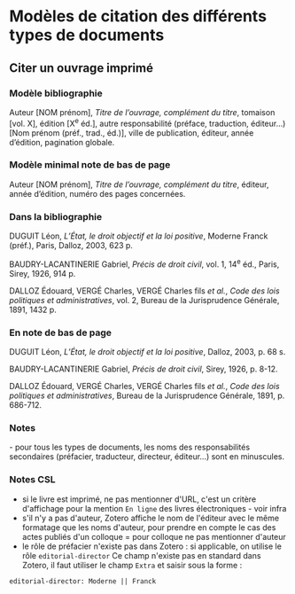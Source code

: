 # Modèles de citation des différents types de documents

## Citer un ouvrage imprimé

### Modèle bibliographie

Auteur \[NOM prénom\], *Titre de l’ouvrage, complément du titre*, tomaison \[vol. X\], édition \[X<sup>e</sup> éd.\], autre responsabilité (préface, traduction, éditeur…) \[Nom prénom (préf., trad., éd.)\], ville de publication, éditeur, année d’édition, pagination globale.

### Modèle minimal note de bas de page

Auteur \[NOM prénom\], *Titre de l’ouvrage, complément du titre*, éditeur, année d’édition, numéro des pages concernées.

### Dans la bibliographie

DUGUIT Léon, _L’État‎, le droit objectif et la loi positive_, Moderne Franck (préf.), Paris, Dalloz, 2003, 623 p.

BAUDRY-LACANTINERIE Gabriel, _Précis de droit civil_, vol. 1, 14<sup>e</sup> éd., Paris, Sirey, 1926, 914 p.

DALLOZ Édouard, VERGÉ Charles, VERGÉ Charles fils _et al._, _Code des lois politiques et administratives_, vol. 2, Bureau de la Jurisprudence
Générale, 1891, 1432 p.

### En note de bas de page

DUGUIT Léon, _L’État‎, le droit objectif et la loi positive_, Dalloz, 2003, p. 68 s.

BAUDRY-LACANTINERIE Gabriel, _Précis de droit civil_, Sirey, 1926, p. 8-12.

DALLOZ Édouard, VERGÉ Charles, VERGÉ Charles fils _et al._, _Code des lois politiques et administratives_, Bureau de la Jurisprudence
Générale, 1891, p. 686-712.

### Notes

- pour tous les types de documents, les noms des responsabilités secondaires (préfacier, traducteur, directeur, éditeur…) sont en
minuscules.

### Notes CSL
* si le livre est imprimé, ne pas mentionner d'URL, c'est un critère d'affichage pour la mention `En ligne` des livres électroniques - voir infra
* s'il n'y a pas d'auteur, Zotero affiche le nom de l'éditeur avec le même formatage que les noms d'auteur, pour prendre en compte le cas des actes publiés d'un colloque = pour colloque ne pas mentionner d'auteur
* le rôle de préfacier n'existe pas dans Zotero : si applicable, on utilise le rôle `editorial-director`
Ce champ n'existe pas en standard dans Zotero, il faut utiliser le champ `Extra` et saisir sous la forme :

```
editorial-director: Moderne || Franck
```
<!--
Citer un ouvrage numérique
==========================

Auteur \[NOM prénom\], *Titre de l’ouvrage, complément du titre* \[en
ligne\], tomaison \[vol. X / t. X\], édition \[X^e^ éd.\], autre
responsabilité (préface, traduction, éditeur…) \[Nom prénom (préf.,
trad., éd.)\], ville de publication, éditeur, année
d’édition, pagination globale (en bibliographie) ou numéro des pages
concernées (en notes de bas de page), \[consulté le …\], URL

### Dans la bibliographie

COURBE Patrick et GOUTTENOIRE Adeline, *Droit de la famille* \[en
ligne\], 7^e^ éd., Paris, Sirey, 2017, 572 p., \[consulté le 9 janvier
2017\],
[*http://www.dalloz-bibliotheque.fr/*](http://www.dalloz-bibliotheque.fr/bibliotheque/Droit_de_la_famille-58206.htm)

MÉLIN-SOUCRAMANIEN Ferdinand et PACTET Pierre, *Droit constitutionnel*,
34^e^ éd., Paris, Sirey, 2015, 680 p., \[consulté le 20 janvier 2017\],
[*http://www.dalloz-bibliotheque.fr/*](http://www.dalloz-bibliotheque.fr/bibliotheque/Droit_constitutionnel-38072.htm)

### En note de bas de page

COURBE Patrick et GOUTTENOIRE Adeline, *Droit de la famille* \[[*en
ligne*](http://www.dalloz-bibliotheque.fr/bibliotheque/Droit_de_la_famille-58206.htm)\],
Sirey, 2017, p. 98-105, \[consulté le 9 janvier 2017\].

MÉLIN-SOUCRAMANIEN Ferdinand et PACTET Pierre, *Droit constitutionnel*
\[[*en
ligne*](http://www.dalloz-bibliotheque.fr/bibliotheque/Droit_constitutionnel-38072.htm)\],
Sirey, 2015, spéc. p. 18, 54 et 101-103, \[consulté le 20 janvier
2017\].

NB :

- exceptionnellement, pas de point final après l’URL

- en note de bas de page, il est recommandé que la mention « \[en
ligne\] » soit un lien hypertexte reprenant l’URL complète

- lorsque le document dispose d’un DOI, il se substitue à l’URL

Citer des travaux universitaires imprimés\
(thèses et mémoires)
==========================================

Il s’agit ici des éditions de dépôt dans les bibliothèques
universitaires, c’est-à-dire des éditions non-commerciales. Les éditions
de thèses et mémoires publiées chez des éditeurs commerciaux sont
traitées comme des ouvrages.

Auteur \[NOM Prénom\], *Titre, complément du titre*, nom du/des
directeur(s) \[Nom Prénom (dir.)\], Intitulé du diplôme, discipline, nom
de l’université, année, pagination globale (en bibliographie) ou numéro
des pages concernées (en notes de bas de page).

### Dans la bibliographie

AUBIN Gérard, *La seigneurie en Bordelais au 18^eme^ siècle d'après la
pratique notariale (1715-1789)*, Jaubert Pierre (dir.), thèse de
doctorat, droit, université de Bordeaux I, 1981, 958 p.

RADÉ Christophe, *Le droit à l’insertion dans la loi du 1^er^ décembre
1988 relative au revenu minimum d’insertion*, Laborde Jean-Pierre
(dir.), mémoire de DEA, droit social, université de Bordeaux I, 1991, 93
p.

### En note de bas de page

AUBIN Gérard, *La seigneurie en Bordelais au 18^eme^ siècle d'après la
pratique notariale (1715-1789)*, thèse de doctorat, droit, université de
Bordeaux I, 1981, 1^ère^ partie.

RADÉ Christophe, *Le droit à l’insertion dans la loi du 1^er^ décembre
1988 relative au revenu minimum d’insertion*, mémoire de DEA, droit
social, 1991, université de Bordeaux I, p. 74.

NB :

- l’intitulé du diplôme, de la discipline et le nom de l’université sont
repris de la page de titre ou de couverture ;

- le niveau d’étude (par ex. diplôme d’étude approfondi) peut être
abrégé (DEA).

Citer des travaux universitaires numériques\
(thèses et mémoires)
============================================

Auteur \[NOM Prénom\], *Titre, complément du titre* \[en ligne\], nom
du/des directeur(s) \[Nom Prénom (dir.)\], intitulé du diplôme,
discipline, nom de l’université, année, pagination globale (en
bibliographie) ou numéro des pages concernées (en notes de bas de page),
\[consulté le …\], URL

### Dans la bibliographie

MANGEMATIN Céline, *La faute de fonction en droit privé* \[en ligne\],
Malabat Valérie (dir.), thèse, droit, université Montesquieu-Bordeaux
IV, 2012, 770 p., \[consulté le 20 janvier 2017\],
[*http://www.theses.fr/2012BOR40027*](http://www.theses.fr/2012BOR40027)

LESTRADE Éric, *Les principes directeurs du procès dans la jurisprudence
du Conseil Constitutionnel* \[en ligne\], Mélin-Soucramanien Ferdinand
(dir.), thèse, droit, université Montesquieu-Bordeaux IV, 2013, 714 p.,
\[consulté le 9 janvier 2017\],
[*http://www.theses.fr/2013BOR40033*](http://www.theses.fr/2013BOR40033)

### En note de bas de page

MANGEMATIN Céline, *La faute de fonction en droit privé* \[[*en
ligne*](http://www.theses.fr/2012BOR40027)\], thèse, droit, université
Montesquieu-Bordeaux IV, 2012, p. 88, \[consulté le 20 janvier 2017\].

LESTRADE Éric, *Les principes directeurs du procès dans la jurisprudence
du Conseil Constitutionnel* \[[*en
ligne*](http://www.theses.fr/2013BOR40033)\], thèse, droit, université
Montesquieu-Bordeaux IV, 2013, p. 105-120 et 178, \[consulté le 9
janvier 2017\].

NB :

- exceptionnellement, pas de point final après l’URL.

- en note de bas de page, il est recommandé que la mention « \[en
ligne\] » soit un lien hypertexte reprenant l’URL.

- les URL du site *theses.fr*, portail de diffusion de l’ensemble des
thèses numériques en France, sont uniques et pérennes.

Citer des travaux universitaires microfichés\
(thèses et mémoires)
=============================================

Nom du docteur \[NOM Prénom\], *Titre, complément du titre*
\[microfiche\], nom du/des directeur(s) \[Nom Prénom (dir.)\], intitulé
du diplôme, discipline, nom de l’université, année.

### Dans la bibliographie

SAINT-PAU Jean-Christophe, *L’anonymat et le droit* \[microfiche\],
Conte Philippe (dir.), thèse de doctorat : droit, université
Montesquieu-Bordeaux IV, 1998.

MAUBLANC Jean-Pierre, *L’interprétation de la loi fiscale par le juge de
l’impôt* \[microfiche\], Lamarque Jean (dir.), thèse de doctorat, droit,
université de Bordeaux I, 1984.

### En note de bas de page

SAINT-PAU Jean-Christophe, *L’anonymat et le droit* \[microfiche\],
thèse de doctorat, droit, université Montesquieu-Bordeaux IV, 1998.

MAUBLANC Jean-Pierre, *L’interprétation de la loi fiscale par le juge de
l’impôt* \[microfiche\], thèse de doctorat, droit, université de
Bordeaux I, 1984.

NB :

- pas de mention de la pagination.

Citer des contributions à un ouvrage\
(articles de mélanges, d’ouvrage collectif…)
============================================

Deux modèles sont proposés, avec ou sans guillemets pour le titre de la
contribution.

Contributeur \[NOM Prénom\], Titre de la contribution, complément du
titre, in responsable(s) du document principal \[Nom Prénom\], *Titre du
document principal, complément du titre*, édition, ville d’édition,
éditeur, année d’édition, pages de la contribution \[p. X-X\].

ou

Contributeur \[NOM Prénom\], « Titre de la contribution, complément du
titre », in responsable(s) du document principal \[Nom Prénom\], *Titre
du document principal, complément du titre*, édition, ville d’édition,
éditeur, année d’édition, pages de la contribution \[p. X-X\].

### Dans la bibliographie

BOIS DE GAUDUSSON Jean (du), Réflexions sur les nouveaux développements
du constitutionalisme en Afrique, in Aubin Gérard (éd.), *Liber
amicorum, études offertes à Pierre Jaubert*, Talence, Presses
universitaires de Bordeaux, 1992, p. 179-187.

ou

BOIS DE GAUDUSSON Jean (du), « Réflexions sur les nouveaux
développements du constitutionalisme en Afrique », in Aubin Gérard
(éd.), *Liber amicorum, études offertes à Pierre Jaubert*, Talence,
Presses universitaires de Bordeaux, 1992, p. 179-187.

### En note de bas de page

BOIS DE GAUDUSSON Jean (du), Réflexions sur les nouveaux développements
du constitutionalisme en Afrique, in *Liber amicorum, études offertes à
Pierre Jaubert*, Presses universitaires de Bordeaux, 1992, p. 179-187.

ou

BOIS DE GAUDUSSON Jean (du), « Réflexions sur les nouveaux
développements du constitutionalisme en Afrique », in *Mélanges
Jaubert*, Presses universitaires de Bordeaux, 1992, p. 179-187.

\
Citer un article de revue imprimée
==================================

Deux modèles sont proposés, avec ou sans guillemets encadrant le titre
de l’article.

Auteur \[NOM prénom\], « Titre de l’article, complément du titre »,
*Titre de la revue*, partie, mois année, numéro, pagination globale (en
bibliographie) ou numéro de paragraphe ou des pages concernées (en notes
de bas de page)

ou

Auteur \[NOM prénom\], Titre de l’article, complément du titre, *Titre
de la revue*, partie, mois année, numéro, pagination globale (en
bibliographie) ou numéro de paragraphe ou des pages concernées (en notes
de bas de page)

### Dans la bibliographie

HAUSER Jean, « Le préjudice d’être né, question de principe », *Droit et
patrimoine*, janvier 2001, n° 89, p. 6-8.

GOGOS-GINTRAND Amélie, « Le pacte commissoire : une institution
dangereuse par nature », *Revue de la recherche juridique. Droit
prospectif*, septembre 2011, n° 1, p. 401-422.

ou

AUZERO Gilles, Le dispositif d’allègement des cotisations sociales,
*Droit social*, décembre 1999, n° 12, p. 1026-1033.

AGOSTINI Éric, Le vin dans tous ses états, *Revue Lamy Droit des
affaires*, avril 2008, n° 26, p. 65-68.

### En note de bas de page

HAUSER Jean, « Le préjudice d’être né, question de principe », *Droit et
pat.*, 2001, p. 7.

GOGOS-GINTRAND Amélie, « Le pacte commissoire : une institution
dangereuse par nature », *Rev. rech. jurid., droit prospect.*, 2011, p.
403.

ou

AUZERO Gilles, Le dispositif d’allègement des cotisations sociales,
*Droit soc.*, 1999, p. 1027.

AGOSTINI Éric, Le vin dans tous ses états, *Rev. Lamy Droit aff.*, 2008,
p. 66.

NB : on se réfèrera utilement à la façon dont chaque revue prescrit de
référencer ses contenus, ainsi que l’abréviation recommandée par la
revue. Par défaut, une liste des abréviations recommandées figure en
annexe de ce document.

Citer un article de revue numérique
===================================

Deux modèles sont proposés, avec ou sans guillemets encadrant le titre
de l’article.

Auteur \[NOM prénom\], « Titre de l’article, complément du titre »,
*Titre de la revue* \[en ligne\], partie, mois année, numéro, pagination
globale (en bibliographie) ou numéro de paragraphe ou des pages
concernées (en notes de bas de page), \[consulté le …\], URL

ou

Auteur \[NOM prénom\], Titre de l’article, complément du titre, *Titre
de la revue* \[en ligne\], partie, mois année, numéro, pagination
globale (en bibliographie) ou numéro de paragraphe ou des pages
concernées (en notes de bas de page), \[consulté le …\], URL

### Dans la bibliographie

DAUGAREILH Isabelle, « L’audace retenue du Comité européen des droits
sociaux », *Revue de droit sanitaire et social* \[en ligne\], juillet
2005, n° 4, p. 555-564, \[consulté le 16 mars 2017\],
[*www.dalloz.fr*](http://www.dalloz.fr)

DUPRAT Jean-Pierre, « Le parlement évaluateur », *Revue internationale
de droit comparé* \[en ligne\], avril 1998, n° 2, p. 552-576, \[consulté
le 16 mars 2017\], [*www.persee.fr*](http://www.persee.fr)

ou

PONTHOREAU Marie-Claire, Trois interprétations de la globalisation
juridique, *Actualité juridique droit administratif* \[en ligne\],
janvier 2006, n° 1, p. 20-25, \[consulté le 16 mars 2017\],
[*www.dalloz.fr*](http://www.dalloz.fr)

CAPDEPON Yannick, Ne pas soulever un moyen de droit équivaut à y
renoncer, *Semaine juridique édition générale* \[en ligne\], juillet
2010, n° 28, p. 1444, \[consulté le 16 mars 2017\],
[*www.lexisnexis.com*](http://www.lexisnexis.com)

*\
*

### En note de bas de page

DAUGAREILH Isabelle, « L’audace retenue du Comité européen des droits
sociaux », *RDSS* \[en ligne\], 2005, p. 556, \[consulté le 16 mars
2017\].

DUPRAT Jean-Pierre, « Le parlement évaluateur », *RIDC* \[en ligne\],
1998, p. 555, \[consulté le 16 mars 2017\].

ou

PONTHOREAU Marie-Claire, Trois interprétations de la globalisation
juridique, *AJDA* \[en ligne\], 2006, p. 22, \[consulté le 16 mars
2017\].

CAPDEPON Yannick, Ne pas soulever un moyen de droit équivaut à y
renoncer, *JCP G* \[en ligne\], 2010, p. 1444, \[consulté le 16 mars
2017\].

Citer les actes publiés d’un colloque
=====================================

Responsabilité du colloque \[NOM prénom (fonct.)\], *Titre du colloque*,
lieu d’édition, éditeur, année, pagination globale (en bibliographie) ou
numéro des pages concernées (en notes de bas de page).

### Dans la bibliographie

BONIS-GARÇON Évelyne (dir.), *Pour une refonte du droit des peines:
quels changements si les préconisations de la Commission Cotte étaient
suivies ?*, Paris, LexisNexis, 2016, 226 p.

ALLINNE Jean-Pierre et SOULA Mathieu (dir.), *La mort pénale : les
enjeux historiques et contemporains de la peine de mort*, Rennes,
Presses Universitaires de Rennes, 2015, 208 p.

SOCIÉTÉ FRANÇAISE POUR LE DROIT INTERNATIONAL, *Droit international et
droit communautaire, perspectives actuelles*, Paris, Pedone, 2000, 448
p.

CENTRE D’ÉTUDES ET DE RECHERCHES SUR LE DROIT DE LA MER,
*L'immobilisation forcée des navires*, Talence, Presses Universitaires
de Bordeaux, 1990, 175 p.

### En note de bas de page

BONIS-GARÇON Évelyne (dir.), *Pour une refonte du droit des peines:
quels changements si les préconisations de la Commission Cotte étaient
suivies ?*, 2016, p. 14.

ALLINNE Jean-Pierre et SOULA Mathieu (dir.), *La mort pénale : les
enjeux historiques et contemporains de la peine de mort*, 2015, p. 150.

SOCIÉTÉ FRANÇAISE POUR LE DROIT INTERNATIONAL, *Droit international et
droit communautaire, perspectives actuelles*, 2000, p. 37.

CENTRE D’ÉTUDES ET DE RECHERCHES SUR LE DROIT DE LA MER,
*L'immobilisation forcée des navires*, 1990, p. 3.

**\
**

Citer une contribution\
parmi les actes publiés d’un colloque
=====================================

Auteur \[NOM prénom\], Titre de la contribution, in Responsabilité du
colloque \[NOM prénom (fonct.)\], *Titre du colloque*, lieu d’édition,
éditeur, année, pagination globale (en bibliographie) ou numéro des
pages concernées (en notes de bas de page).

### Dans la bibliographie

MALABAT Valérie, Simplifier mais comment ?, in BONIS-GARÇON Évelyne
(dir.), *Pour une refonte du droit des peines : quels changements si les
préconisations de la Commission Cotte étaient suivies ?*, Paris,
LexisNexis, 2016, p. 89-93.

GAUTRON Jean-Claude et GRARD Loïc, Le droit international dans la
construction de l’Union européenne, in SOCIÉTÉ FRANÇAISE POUR LE DROIT
INTERNATIONAL, *Droit international et droit communautaire, perspectives
actuelles*, Paris, Pedone, 2000, p. 11-152.

### En note de bas de page

MALABAT Valérie, Simplifier mais comment ?, in BONIS-GARÇON Évelyne
(dir.), *Pour une refonte du droit des peines : quels changements si les
préconisations de la Commission Cotte étaient suivies ?*, 2016, p. 90.

GAUTRON Jean-Claude et GRARD Loïc, Le droit international dans la
construction de l’Union européenne, in SOCIÉTÉ FRANÇAISE POUR LE DROIT
INTERNATIONAL, *Droit international et droit communautaire, perspectives
actuelles*, 2000, p. 57.

**\
**

Citer une norme juridique
=========================

PAYS, AUTEUR, *Intitulé de la norme*, Journal Officiel / Bulletin
Officiel, n°, date de publication, page de départ, numéro NOR.

### Dans la bibliographie

FRANCE. MINISTÈRE DE L’ENSEIGNEMENT SUPÉRIEUR ET DE LA RECHERCHE,
*Décret n° 2013-805 du 3 septembre 2013 portant création de l’Université
de Bordeaux*, Journal officiel, n°206, 5 septembre 2013, p. 15020,
ESRS1317830D.

FRANCE. MINISTÈRE DE L’ÉDUCATION NATIONALE, *Décret du 13 juillet 1949
approuvant une délibération du conseil de l’université de Bordeaux
portant création à Fort-de-France d’un institut d’études juridiques,
politiques et économiques de cette université*, Journal officiel, 16
juillet 1949, p. 6921.

### En note de bas de page

MINISTÈRE DE L’ENSEIGNEMENT SUPÉRIEUR ET DE LA RECHERCHE, *Décret n°
2013-805 du 3 septembre 2013 portant création de l’Université de
Bordeaux*, Journal officiel, n°206, 5 septembre 2013.

MINISTÈRE DE L’ÉDUCATION NATIONALE, *Décret du 13 juillet 1949
approuvant une délibération du conseil de l’université de Bordeaux
portant création à Fort-de-France d’un institut d’études juridiques,
politiques et économiques de cette université*, Journal officiel, 16
juillet 1949.

NB : le pays n’est indiqué que s’il est utile pour différencier des
institutions de pays différents. S’il est systématiquement absent, il
sous-entend la nationalité française des institutions concernées.

Citer un site en ligne, un blogue
=================================

AUTEUR, *Titre de la page d'accueil, complément du titre* \[en ligne\],
\[consulté le…\], URL

### Dans la bibliographie

MAÎTRE ÉOLAS, *Journal d’un avocat : Instantanés de la justice et du
droit* \[en ligne\], \[consulté le 5 octobre 2014\],
[*www.maitre-eolas.fr*](http://www.maitre-eolas.fr)

GROUPE D’INFORMATION ET DE SOUTIEN DES IMMIGRÉ.E.S, *Gisti* \[en
ligne\], \[consulté le 5 octobre 2014\],
[*www.gisti.org*](http://www.gisti.org)

### En note de bas de page

MAÎTRE ÉOLAS, *Journal d’un avocat* \[en ligne\], \[consulté le 5
octobre 2014\].

GROUPE D’INFORMATION ET DE SOUTIEN DES IMMIGRÉ.E.S, *Gisti* \[en
ligne\], \[consulté le 5 octobre 2014\].

**\
**

Citer un article ou une page\
d’un site en ligne, un blogue
=============================

AUTEUR, « Titre de l’article ou de la page », sur *Titre de la page
d'accueil* \[en ligne\], publié le …, \[consulté le…\], URL

ou

AUTEUR, Titre de l’article ou de la page, sur *Titre de la page
d'accueil* \[en ligne\], publié le …, \[consulté le…\], URL

### Dans la bibliographie

MAÎTRE ÉOLAS, « Pour en finir avec la séparation des pouvoirs », sur
*Journal d’un avocat : Instantanés de la justice et du droit* \[en
ligne\], publié le 21 février 2017, \[consulté le 21 mars 2017\],
[*www.maitre-eolas.fr*](http://www.maitre-eolas.fr)

ou

GROUPE D’INFORMATION ET DE SOUTIEN DES IMMIGRÉ.E.S, Pour en finir avec
le délit de solidarité, sur *Gisti* \[en ligne\], publié le 12 janvier
2017\], \[consulté le 21 mars 2017\],
[*www.gisti.org*](http://www.gisti.org)

### En note de bas de page

MAÎTRE ÉOLAS, « Pour en finir avec la séparation des pouvoirs », sur
*Journal d’un avocat : Instantanés de la justice et du droit* \[en
ligne\], publié le 21 février 2017, \[consulté le 21 mars 2017\].

ou

GROUPE D’INFORMATION ET DE SOUTIEN DES IMMIGRÉ.E.S, « Pour en finir avec
le délit de solidarité », sur *Gisti* \[en ligne\], publié le 12 janvier
2017, \[consulté le 21 mars 2017\].

NB : pour les sites d’institutions, le nom de la page d’accueil du site
sera souvent le même que celui de l’institution.

Citer un brevet
===============

Brevet \[nationalité\] n° XXX, *Titre du brevet*, date complète de
publication du brevet déposé.

### Dans la bibliographie et en note de bas de page

Brevet américain n° US D709251 S, *Set of hamster wheels,* 15 juillet
2014.

Brevet américain n° US Des. 430708, *Playground for small animal such as
hamster*, 5 septembre 2000.

Brevet européen n° EP3155925, *Boîtier d’attache sucette*, 19 avril
2017.

Citer un courriel, une contribution\
à une liste de diffusion
====================================

Auteur \[NOM Prénom\], *Sujet du courriel* \[courriel\], date de l’envoi
\[JJ mois AAAA\], heure de l’envoi \[hh:mn\] \[consulté le...\] sur
\[nom de la liste de diffusion éventuelle\].

### Dans la liste des ressources

GASNAULT Jean, *Quel logiciel de veille pour une direction juridique ?*
\[courriel\], 5 juin 2017, 18:04 \[consulté le 6 juin 2017\] sur
Jurisconnexion.

HOURQUEBIE Fabrice, *Re: Guide de la rédaction biblio : projet confirmé*
\[courriel\], 9 novembre 2016, 18:06, \[consulté le 12 novembre 2016\].

### En note de bas de page

GASNAULT Jean, *Quel logiciel de veille pour une direction juridique ?*
\[courriel\], 5 juin 2017.

HOURQUEBIE Fabrice, *Re: Guide de la rédaction biblio : projet confirmé*
\[courriel\], 9 novembre 2016.

NB : ce type de références rejoint préférentiellement la liste des
ressources utilisées, plutôt que la bibliographie.

Citer un entretien oral
=======================

Personne interrogée \[NOM Prénom\], *Titre ou sujet de l’entretien*
\[entretien\] mené par Nom Prénom, lieu, date \[JJ mois AAAA\],
éventuellement pagination de la transcription si elle est jointe en
annexe au travail de recherche.

### Dans la liste des ressources

GRANGER Sabrina, *Modalités de publication d’un guide bibliographique*
\[entretien\] mené par Gravier Pierre, Pessac, 13 novembre 2016.

### En note de bas de page

GRANGER Sabrina, *Modalités de publication d’un guide bibliographique*
\[entretien\] mené par Gravier Pierre, Pessac, 13 novembre 2016.

NB : ce type de références rejoint préférentiellement la liste des
ressources utilisées, plutôt que la bibliographie.

Recommandations particulières
=============================

**Citation de documents en langue étrangère**

Si un texte en langue étrangère doit être cité, il est plus approprié de
le traduire, même pour l’anglais et même s’il est supposé que le
lectorat comprend l’anglais. On recherche alors l’œuvre traduite pour la
citer. À défaut, notamment pour les articles, on effectue la traduction
en terminant la citation par \[nous traduisons\] et en donnant la
version originale du texte en note de bas de page, notamment si la
formulation en langue étrangère a de l’importance (concept propre à une
langue, concept différent en français...).

**Cas particuliers concernant les auteurs**

Les noms des auteurs seront séparés par des virgules, sauf le nom des
deux derniers qui sont séparés par « et ». On mentionnera un maximum de
trois auteurs pour un document donné. Pour un plus grand nombre
d’auteurs, le nom du troisième est suivi de « *et al.* » :

> DALLOZ Édouard, VERGÉ Charles, VERGÉ Charles fils *et al*., *Code des
> lois politiques et administratives*, tome 2, Bureau de la
> Jurisprudence Générale, 1891, 1432 p.

On respecte habituellement l’ordre des auteurs tel qu’indiqué sur la
page de titre, de haut en bas puis de gauche à droite. Un auteur, dont
l’omission nuirait à la bonne compréhension de la référence ou de son
choix, peut exceptionnellement être placé en quatrième position avant la
mention « *et al.* ».

Les civilités (madame, monsieur…), qualités ou titres (professeur,
docteur, conseiller d’État, avocat…) ne sont pas mentionnées en
complément du nom.

Les responsabilités secondaires (traducteur, préfacier, éditeur
scientifique…) ne sont mentionnées que lorsqu’elles apportent une
information particulière sur le document exploité. Elles sont alors
mentionnées à leur place indiquée dans les modèles, après le titre, en
abrégé.

**Cas particuliers concernant les titres**

La fin des titres ou sous-titre d’une longueur excessive peut être
abrégée par \[…\].

**Cas particuliers concernant les éditions**

La mention de l’édition est réduite au minimum, en employant des
chiffres arabes : « XII^e^ édition revue et corrigée » devient dans les
références bibliographiques : « 12^e^ éd. ».

**Cas particuliers concernant la publication**

La page de titre peut mentionner plusieurs éditeurs et plusieurs villes
de publication. On ne cite alors qu’un seul éditeur et sa ville, en
retenant de manière privilégiée l’éditeur français et la ville qui lui
est liée.

Pour la date de publication, on retient par ordre de préférence :

- la date de publication mentionnée sur la page de titre

> - la date de dépôt légal (parfois précédée de « DL ») mentionnée au
> verso de la page de titre ou dans les dernières pages du document
>
> - la date de copyright souvent précédée de © et souvent mentionnée au
> verso de la page de titre
>
> - la date d’impression souvent mentionnée dans les toutes dernières
> pages du document

Si ces informations manquent, on notera à leur place :

- pas de lieu identifiable (sans lieu) : \[s.l.\]

- pas d’éditeur identifiable (sans nom) : \[s.n.\]

- pas de date identifiable (sans date) : \[s.d.\]

Si un de ces éléments peut être deviné, on le mentionnera entre
crochets : \[Paris\], Dalloz, 1959. Pour résoudre ces difficultés, les
catalogues de bibliothèques restituent ces informations de manière
validée et structurée.

**Cas particuliers concernant la pagination**

En bibliographie, pour un livre ou une thèse, on mentionne la pagination
totale du document, en se référant simplement à la dernière page
numérotée du document. L’abréviation de « pages » est placée après leur
nombre (347 p.). Pour un article ou une contribution à un ouvrage
collectif, on mentionne la tranche de pages concernée et l’abréviation
de « pages » est placée avant cette indication (p. 47-58).

En note de bas de page, on mentionne les pages concernées par la
citation. L’abréviation de « pages » est placée avant la page ou la
tranche concernée (p. 49). On peut employer les abréviations suivantes :

p\. 8-12 Pages 8 à 12

p\. 8 ; 12 Pages 8 et 12

p\. 47 s. Page 47 et suivantes

spéc. p. 47 Spécialement page 47

> *passim* En différents endroits du document, qu’on choisit de ne pas
> lister

**Utilisation des termes latins de renvoi**

Les termes latins qui suivent renvoient toujours, soit à l’auteur cité
précédemment, soit à l’œuvre citée précédemment. Leur emploi
s’accompagne donc d’une grande vigilance, notamment quand plusieurs de
ces termes se succèdent.

*Idem*, abrégé en *Id.*, signifie « le même ». Cette abréviation est
employée pour indiquer qu’il s’agit du même auteur que pour la citation
précédente.

> BARCKHAUSEN Henri, *Essai sur le régime législatif de Bordeaux au
> Moyen-âge*, Bordeaux, Gounouilhou, 1890, 34 p.
>
> *Id.*, *Rapport de la commission de la Faculté sur le projet de
> réorganisation de la Licence en droit*, Bordeaux, Cadoret, 1889, 11 p.

*Ibidem*, abrégé en *ibid.*, signifie « au même endroit ». Cette
abréviation est employée pour indiquer qu’il s’agit du même auteur ET de
la même œuvre que pour la citation précédente. Sans mention particulière
de page, il s’agit également de la même page. Avec mention d’une page,
il s’agit d’une page différente.

> BENZACAR Joseph, *Fondements juridiques de la délimitation du cru
> bordelais : l'appellation et la marque « Bordeaux »*, Bordeaux,
> discours, 1910, p. 3.
>
> *Ibid.*
>
> *Ibid.*, p. 7.

*Loco citato*, abrégé en *loc. cit.*, signifie « passage cité ». Cette
abréviation est employée pour indiquer qu’il s’agit du même auteur ET de
la même œuvre ET de la même page que pour la citation précédente[^6].

*Opere citato*, abrégé en *op. cit.*, signifie « œuvre citée ». Cette
abréviation est employée pour indiquer qu’il s’agit de la dernière œuvre
citée de cet auteur.

> TRAISSAC Élisabeth, Un projet de ville dans le Médoc au XVIII^e^
> siècle, *Bulletin et mémoires de la Société archéologique de
> Bordeaux*, 1972, tome LXVI, p. 167-175.
>
> BEDEL Vanina, *La maréchaussée dans la généralité de Guyenne au
> XVIII^ème^ siècle (1720-1790)*, Guyon Gérard (dir.), thèse de
> doctorat, droit, Université Montesquieu-Bordeaux IV, p. 201.

TRAISSAC Élisabeth, *op. cit.*

Au fur et à mesure de la rédaction du document et de ses réécritures, la
manière dont un terme latin renvoie à la précédente citation peut être
modifiée. Toute insertion de citation dans une partie de document déjà
rédigée doit conduire à vérifier que la nouvelle citation ne s’intercale
pas entre un terme latin de renvoi et sa citation de référence.

Abréviations conseillées – Codes
================================

La liste suivante ne peut être exhaustive, elle ne recense notamment pas
toutes les variantes de titres portés par les codes au long de leur vie
éditoriale et chez les différents éditeurs.

Le document de recherche comprendra, avant son introduction, une liste
des abréviations de codes utilisées.

Par exception, lorsqu’un code est cité de manière habituelle, il peut
l’être en note de bas de page avec pour seule information son
abréviation.

Cependant, lorsqu’un code étranger est cité, le pays producteur de la
législation est cité comme auteur du document, afin de le différencier
du code français. Ainsi :

BELGIQUE, *Code civil*, 4^e^ éd., Philippe Denis et Dehasse Delphine
(éd.), Bruylant, Bruxelles, 2006, 428 p.

  Code administratif                                                C. adm.
  ----------------------------------------------------------------- -----------------
  Code civil                                                        C. civ.
  Code constitutionnel et des droits fondamentaux                   C. const.
  Code de commerce                                                  C. com.
  Code de justice administrative                                    CJA
  Code de l’action sociale et des familles                          CASF
  Code de l’avocat                                                  C. avocat
  Code de l’éducation                                               C. éduc.
  Code de l’énergie                                                 C. énergie
  Code de l’entrée et du séjour des étrangers et du droit d’asile   Ceseda
  Code de l’environnement                                           C. envir.
  Code de l’organisation judiciaire                                 COJ
  Code de l’urbanisme                                               C. urb.
  Code de la communication                                          C. communic.
  Code de la consommation                                           C. consom.
  Code de la construction et de l’habitation                        CCH
  Code de la copropriété                                            C. copr.
  Code de la fonction publique                                      C. fonc. publ.
  Code de la mutualité                                              C. mut.
  Code de la nationalité                                            C. nat.
  Code de la propriété intellectuelle                               CPI
  Code de la route                                                  C. route
  Code de la santé publique                                         CSP
  Code de la sécurité sociale                                       CSS
  Code de procédure civile                                          C. pr. civ.
  Code de procédure fiscale                                         C. pr. fisc.
  Code de procédure pénale                                          C. pr. pén.
  Code des associations                                             C. assoc.
  Code des assurances                                               C. assur.
  Code des baux                                                     C. baux
  Code des marchés publics                                          C. marchés pub.
  Code des ports maritimes                                          C. ports mar.
  Code des postes et télécommunications                             C. P et T
  Code des procédures civiles d’exécution                           C. pr. exéc.
  Code des procédures collectives                                   C. pr. coll.
  Code des relations entre le public et l’administration            CRPA
  Code des sociétés                                                 C. soc.
  Code des transports                                               C. trans.
  Code du sport                                                     C. sport
  Code du tourisme                                                  C. tourisme
  Code du travail                                                   C. trav.
  Code du vin                                                       C. vin
  Code électoral                                                    C. élect.
  Code forestier                                                    C. for.
  Code général de la propriété des personnes publiques              CGPPP
  Code général des collectivités territoriales                      CGCT
  Code général des impôts                                           CGI
  Code minier                                                       C. minier
  Code monétaire et financier                                       C. mon. fin.
  Code pénal                                                        C. pén.
  Code rural et de la pêche maritime                                C. rur.
  Code rurale et forestier                                          C. rur. et for.
  Livre des procédures fiscales                                     LPF
  Nouveau code de procédure civile                                  NCPC

Abréviations conseillées – Juridictions
=======================================

Les jugements et arrêts sont cités sous la forme : Juridiction, date du
jugement ou de l’arrêt, numéro de référence, éventuellement nom des
parties, commentaires éventuels. Ainsi :

CE, 19 mai 1933, Benjamin

Soc., 26 juin 2013, n° 12-15.208

Crim., 25 juin 2008, n° 07-80.261

Cons. const., 16 juin 1999, n° 99-411

CEDH, 7 oct. 1988, série A, n° 141-A

Le document de recherche comprendra avant son introduction une liste des
abréviations de juridictions.

Lorsqu’une juridiction étrangère, portant le même nom qu’une juridiction
française, est citée, elle est précédée du nom du pays concerné.

  Conseil constitutionnel                       Cons. Const.
  --------------------------------------------- ------------------
  Conseil des prud’hommes                       Cons. prud.
  Conseil d’État                                CE
  Conseil d’État, assemblée du contentieux      CE ass.
  Conseil d’État, plénière                      CE plén.
  Conseil d’État, section                       CE sect.
  Cour administrative d’appel                   CAA
  Cour d’appel                                  \[Ville\]
  Cour d’assises                                C. assises
  Cour d’assises des mineurs                    C. assises. min.
  Cour de cassation                             Cass.
  Cour de cassation, première chambre civile    1^re^civ.
  Cour de cassation, deuxième chambre civile    2^e^ civ.
  Cour de cassation, troisième chambre civile   3^e^ civ.
  Cour de cassation, chambre commerciale        Com.
  Cour de cassation, chambre sociale            Soc.
  Cour de cassation, chambre criminelle         Crim.
  Cour de cassation, chambre des requêtes       Req.
  Cour de cassation, chambre mixte              Ch. mixte
  Cour de cassation, chambre réunies            Ch. réun.
  Cour de cassation, assemblée plénière         Ass. plén.
  Cour de discipline budgétaire et financière   CDBF
  Cour de justice de l’Union européenne         CJUE
  Cour de justice de la Communauté européenne   CJCE
  Cour des comptes                              C. comptes
  Cour européenne des droits de l’homme         CEDH
  Cour internationale de justice                CIJ
  Cour permanente de justice internationale     CPJI
  Juge de proximité                             J. prox.
  Tribunal administratif                        TA
  Tribunal arbitral du sport                    TAS
  Tribunal correctionnel                        T. Corr.
  Tribunal de commerce                          T. Com.
  Tribunal de grande instance                   TGI
  Tribunal de police                            T. Pol.
  Tribunal des affaires de Sécurité Sociale     TASS
  Tribunal des conflits                         T. Confl.
  Tribunal des enfants                          T. enfants
  Tribunal d’instance                           TI
  Tribunal paritaire des baux ruraux            TPBR

Abréviations conseillées – Revues
=================================

Il n’est matériellement pas possible d’établir une liste d’abréviations
recommandées, du fait du nombre des revues juridiques et de leurs
fréquents changements de nom, fusions, scissions…

Il est recommandé d’établir une liste des abréviations utilisées en
début de document de recherche pour les revues les plus utilisées. À
cette fin, il est recommandé de se reporter à la manière dont les revues
préconisent de se citer elles-mêmes, en recourant à leur site et
indications aux auteurs.

Les bibliothèques universitaires de l’université Toulouse 1 Capitole
proposent un tableau présentant les abréviations juridiques les plus
courantes, notamment pour les revues :

[*http://ressscd.ut-capitole.fr/scd/abrev/*](http://ressscd.ut-capitole.fr/scd/abrev/)

Version imprimée en 2017,

par le service imprimerie de l’université de Bordeaux, à Pessac,\
pour le compte de l’Urfist de Bordeaux.

![](media/image3.png){width="1.879699256342957in"
height="1.2879418197725285in"}

[^1]: COLLARD Anne et MONBALLIN Michèle, *Référentiel pour l'élaboration
    et la rédaction d'un travail scientifique en sciences humaines*,
    3^e^ édition, Namur, Presses universitaires de Namur, 2014, p. 15.

[^2]: *Ibid*, p. 10.

[^3]: PACTEAU Bernard, Où on voit le Conseil d'État rejuger même si
    c'est sans se déjuger, *RFDA,* 2010, n° 2, p. 297-300.

[^4]: AGUESSEAU Henri François (d'), Mercuriales, in *Œuvres complètes
    du chancelier d'Aguesseau*, tome premier, Paris, chez les libraires
    associés, 1759, 620 p. cité dans PACTEAU Bernard, Où on voit le
    Conseil d'État rejuger même si c'est sans se déjuger, *RFDA*, 2010,
    n° 2, p. 297-300.

[^5]: BALZAC Honoré (de), *Scènes de la vie privée*, tome 4, Paris,
    Furne, 1845, p. 517.

[^6]: L’abréviation *eoc. loc.* (*eodem loco*, signifiant : au même
    endroit) a la même valeur.

